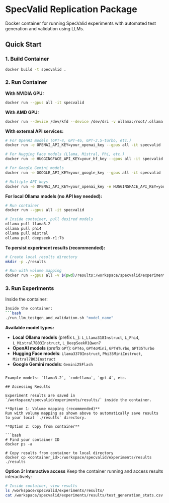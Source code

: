 # SpecValid Replication Package

Docker container for running SpecValid experiments with automated test generation and validation using LLMs.

## Quick Start

### 1. Build Container

```bash
docker build -t specvalid .
```

### 2. Run Container

**With NVIDIA GPU:**

```bash
docker run --gpus all -it specvalid
```

**With AMD GPU:**

```bash
docker run --device /dev/kfd --device /dev/dri -v ollama:/root/.ollama -p 11434:11434 -it specvalid
```

**With external API services:**

```bash
# For OpenAI models (GPT-4, GPT-4o, GPT-3.5-turbo, etc.)
docker run -e OPENAI_API_KEY=your_openai_key --gpus all -it specvalid

# For Hugging Face models (Llama, Mistral, Phi, etc.)
docker run -e HUGGINGFACE_API_KEY=your_hf_key --gpus all -it specvalid

# For Google Gemini models
docker run -e GOOGLE_API_KEY=your_google_key --gpus all -it specvalid

# Multiple API keys
docker run -e OPENAI_API_KEY=your_openai_key -e HUGGINGFACE_API_KEY=your_hf_key --gpus all -it specvalid
```

**For local Ollama models (no API key needed):**

```bash
# Run container
docker run --gpus all -it specvalid

# Inside container, pull desired models
ollama pull llama3.2
ollama pull phi4
ollama pull mistral
ollama pull deepseek-r1:7b
```

**To persist experiment results (recommended):**

```bash
# Create local results directory
mkdir -p ./results

# Run with volume mapping
docker run --gpus all -v $(pwd)/results:/workspace/specvalid/experiments/results -it specvalid
```

### 3. Run Experiments

Inside the container:

````bash
Inside the container:
```bash
./run_llm_testgen_and_validation.sh "model_name"
````

**Available model types:**

- **Local Ollama models** (prefix `L_`): `L_Llama318Instruct`, `L_Phi4`, `L_Mistral7B03Instruct`, `L_DeepSeekR1Qwen7`
- **OpenAI models** (prefix `GPT`): `GPT4o`, `GPT4oMini`, `GPT4Turbo`, `GPT35Turbo`
- **Hugging Face models**: `Llama3370Instruct`, `Phi35MiniInstruct`, `Mistral7B03Instruct`
- **Google Gemini models**: `Gemini25Flash`

````

Example models: `llama3.2`, `codellama`, `gpt-4`, etc.

## Accessing Results

Experiment results are saved in `/workspace/specvalid/experiments/results/` inside the container.

**Option 1: Volume mapping (recommended)**
Run with volume mapping as shown above to automatically save results to your local `./results` directory.

**Option 2: Copy from container**

```bash
# Find your container ID
docker ps -a

# Copy results from container to local directory
docker cp <container_id>:/workspace/specvalid/experiments/results ./results
````

**Option 3: Interactive access**
Keep the container running and access results interactively:

```bash
# Inside container, view results
ls /workspace/specvalid/experiments/results/
cat /workspace/specvalid/experiments/results/test_generation_stats.csv
```
